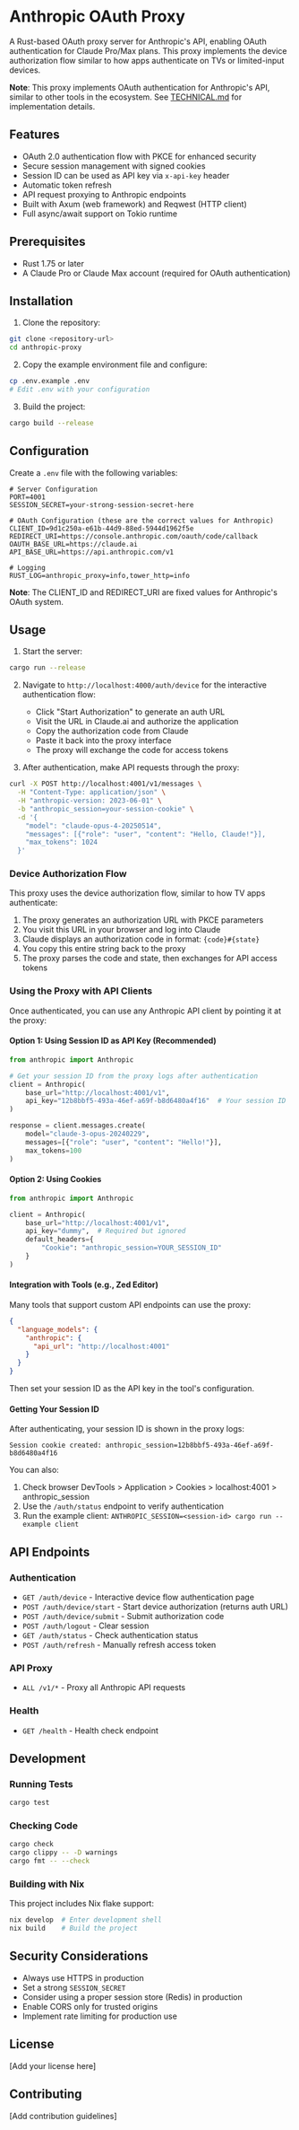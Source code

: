 # Anthropic OAuth Proxy

A Rust-based OAuth proxy server for Anthropic's API, enabling OAuth authentication for Claude Pro/Max plans. This proxy implements the device authorization flow similar to how apps authenticate on TVs or limited-input devices.

**Note**: This proxy implements OAuth authentication for Anthropic's API, similar to other tools in the ecosystem. See [TECHNICAL.md](TECHNICAL.md) for implementation details.

## Features

- OAuth 2.0 authentication flow with PKCE for enhanced security
- Secure session management with signed cookies
- Session ID can be used as API key via `x-api-key` header
- Automatic token refresh
- API request proxying to Anthropic endpoints
- Built with Axum (web framework) and Reqwest (HTTP client)
- Full async/await support on Tokio runtime

## Prerequisites

- Rust 1.75 or later
- A Claude Pro or Claude Max account (required for OAuth authentication)

## Installation

1. Clone the repository:
```bash
git clone <repository-url>
cd anthropic-proxy
```

2. Copy the example environment file and configure:
```bash
cp .env.example .env
# Edit .env with your configuration
```

3. Build the project:
```bash
cargo build --release
```

## Configuration

Create a `.env` file with the following variables:

```env
# Server Configuration
PORT=4001
SESSION_SECRET=your-strong-session-secret-here

# OAuth Configuration (these are the correct values for Anthropic)
CLIENT_ID=9d1c250a-e61b-44d9-88ed-5944d1962f5e
REDIRECT_URI=https://console.anthropic.com/oauth/code/callback
OAUTH_BASE_URL=https://claude.ai
API_BASE_URL=https://api.anthropic.com/v1

# Logging
RUST_LOG=anthropic_proxy=info,tower_http=info
```

**Note**: The CLIENT_ID and REDIRECT_URI are fixed values for Anthropic's OAuth system.

## Usage

1. Start the server:
```bash
cargo run --release
```

2. Navigate to `http://localhost:4000/auth/device` for the interactive authentication flow:
   - Click "Start Authorization" to generate an auth URL
   - Visit the URL in Claude.ai and authorize the application
   - Copy the authorization code from Claude
   - Paste it back into the proxy interface
   - The proxy will exchange the code for access tokens

3. After authentication, make API requests through the proxy:
```bash
curl -X POST http://localhost:4001/v1/messages \
  -H "Content-Type: application/json" \
  -H "anthropic-version: 2023-06-01" \
  -b "anthropic_session=your-session-cookie" \
  -d '{
    "model": "claude-opus-4-20250514",
    "messages": [{"role": "user", "content": "Hello, Claude!"}],
    "max_tokens": 1024
  }'
```


### Device Authorization Flow

This proxy uses the device authorization flow, similar to how TV apps authenticate:
1. The proxy generates an authorization URL with PKCE parameters
2. You visit this URL in your browser and log into Claude
3. Claude displays an authorization code in format: `{code}#{state}`
4. You copy this entire string back to the proxy
5. The proxy parses the code and state, then exchanges for API access tokens

### Using the Proxy with API Clients

Once authenticated, you can use any Anthropic API client by pointing it at the proxy:

#### Option 1: Using Session ID as API Key (Recommended)
```python
from anthropic import Anthropic

# Get your session ID from the proxy logs after authentication
client = Anthropic(
    base_url="http://localhost:4001/v1",
    api_key="12b8bbf5-493a-46ef-a69f-b8d6480a4f16"  # Your session ID
)

response = client.messages.create(
    model="claude-3-opus-20240229",
    messages=[{"role": "user", "content": "Hello!"}],
    max_tokens=100
)
```

#### Option 2: Using Cookies
```python
from anthropic import Anthropic

client = Anthropic(
    base_url="http://localhost:4001/v1",
    api_key="dummy",  # Required but ignored
    default_headers={
        "Cookie": "anthropic_session=YOUR_SESSION_ID"
    }
)
```

#### Integration with Tools (e.g., Zed Editor)
Many tools that support custom API endpoints can use the proxy:

```json
{
  "language_models": {
    "anthropic": {
      "api_url": "http://localhost:4001"
    }
  }
}
```

Then set your session ID as the API key in the tool's configuration.

#### Getting Your Session ID
After authenticating, your session ID is shown in the proxy logs:
```
Session cookie created: anthropic_session=12b8bbf5-493a-46ef-a69f-b8d6480a4f16
```

You can also:
1. Check browser DevTools > Application > Cookies > localhost:4001 > anthropic_session
2. Use the `/auth/status` endpoint to verify authentication
3. Run the example client: `ANTHROPIC_SESSION=<session-id> cargo run --example client`

## API Endpoints

### Authentication
- `GET /auth/device` - Interactive device flow authentication page
- `POST /auth/device/start` - Start device authorization (returns auth URL)
- `POST /auth/device/submit` - Submit authorization code
- `POST /auth/logout` - Clear session
- `GET /auth/status` - Check authentication status
- `POST /auth/refresh` - Manually refresh access token

### API Proxy
- `ALL /v1/*` - Proxy all Anthropic API requests

### Health
- `GET /health` - Health check endpoint

## Development

### Running Tests
```bash
cargo test
```

### Checking Code
```bash
cargo check
cargo clippy -- -D warnings
cargo fmt -- --check
```

### Building with Nix
This project includes Nix flake support:
```bash
nix develop  # Enter development shell
nix build    # Build the project
```

## Security Considerations

- Always use HTTPS in production
- Set a strong `SESSION_SECRET`
- Consider using a proper session store (Redis) in production
- Enable CORS only for trusted origins
- Implement rate limiting for production use

## License

[Add your license here]

## Contributing

[Add contribution guidelines]